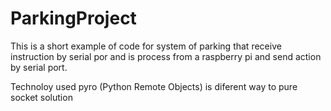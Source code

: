 # ParkingProject

This is a short example of code for system of parking that receive instruction by serial por and is process from a raspberry pi and send action by serial port.

Technoloy used pyro (Python Remote Objects) is diferent way to pure socket solution
